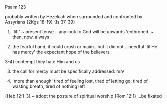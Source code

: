 Psalm 123

probably written by Hezekiah when surrounded and confronted by Assyrians
  {2Kgs 18-19}
  {Is 37-39}

1) 'lift' ~ present tense
  ...any look to God will be upwards 
  'enthroned' ~ then, now, always

2) the fearful hand, it could crush or maim...but it did not
  ...needful
  'til He has mercy'  the expectant hope of the believers
  
3-4) contempt
  they hate Him and us 

3) the call for mercy must be specifically addressed: יהוה

4) 'more than enough'
  tired of feeling lost, tired of letting go, tired of wasting breath, tired of nothing left

{Heb 12:1-3} ~ adopt the posture of spiritual worship {Rom 12:1}
...be fixated